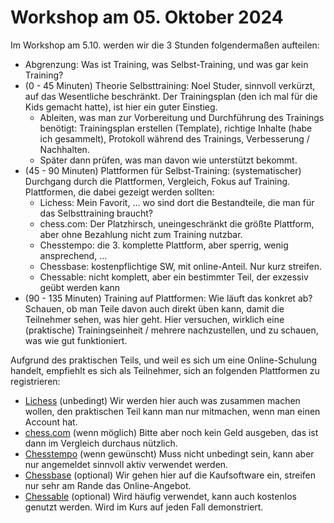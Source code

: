# Workshop am 05. Oktober 2024

Im Workshop am 5.10. werden wir die 3 Stunden folgendermaßen aufteilen:

* Abgrenzung: Was ist Training, was Selbst-Training, und was gar kein Training?
* (0 - 45 Minuten) Theorie Selbsttraining: Noel Studer, sinnvoll verkürzt, auf das Wesentliche beschränkt. Der Trainingsplan (den ich mal für die Kids gemacht hatte), ist hier ein guter Einstieg.
  * Ableiten, was man zur Vorbereitung und Durchführung des Trainings benötigt: Trainingsplan erstellen (Template), richtige Inhalte (habe ich gesammelt), Protokoll während des Trainings, Verbesserung / Nachhalten. 
  * Später dann prüfen, was man davon wie unterstützt bekommt.
* (45 - 90 Minuten) Plattformen für Selbst-Training: (systematischer) Durchgang durch die Plattformen, Vergleich, Fokus auf Training. Plattformen, die dabei gezeigt werden sollten:
  * Lichess: Mein Favorit, ... wo sind dort die Bestandteile, die man für das Selbsttraining braucht?
  * chess.com: Der Platzhirsch, uneingeschränkt die größte Plattform, aber ohne Bezahlung nicht zum Training nutzbar.
  * Chesstempo: die 3. komplette Plattform, aber sperrig, wenig ansprechend, ...
  * Chessbase: kostenpflichtige SW, mit online-Anteil. Nur kurz streifen.
  * Chessable: nicht komplett, aber ein bestimmter Teil, der exzessiv geübt werden kann
* (90 - 135 Minuten) Training auf Plattformen: Wie läuft das konkret ab? Schauen, ob man Teile davon auch direkt üben kann, damit die Teilnehmer sehen, was hier geht. Hier versuchen, wirklich eine (praktische) Trainingseinheit / mehrere nachzustellen, und zu schauen, was wie gut funktioniert.

Aufgrund des praktischen Teils, und weil es sich um eine Online-Schulung handelt, empfiehlt es sich als Teilnehmer, sich an folgenden Plattformen zu registrieren:

* [Lichess](https://lichess.org/) (unbedingt) Wir werden hier auch was zusammen machen wollen, den praktischen Teil kann man nur mitmachen, wenn man einen Account hat.
* [chess.com](https://www.chess.com/) (wenn möglich) Bitte aber noch kein Geld ausgeben, das ist dann im Vergleich durchaus nützlich.
* [Chesstempo](https://www.chesstempo.com/) (wenn gewünscht) Muss nicht unbedingt sein, kann aber nur angemeldet sinnvoll aktiv verwendet werden.
* [Chessbase](https://www.chessbase.com/) (optional) Wir gehen hier auf die Kaufsoftware ein, streifen nur sehr am Rande das Online-Angebot.
* [Chessable](https://www.chessable.com/) (optional) Wird häufig verwendet, kann auch kostenlos genutzt werden. Wird im Kurs auf jeden Fall demonstriert.